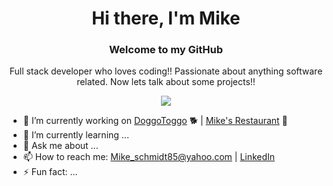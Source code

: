 <h1 align="center">Hi there, I'm Mike</h1>
<h3 align="center">Welcome to my GitHub</h3>

<!--
**MikeSchmidt85/MikeSchmidt85** is a ✨ _special_ ✨ repository because its `README.md` (this file) appears on your GitHub profile.

Here are some ideas to get you started:
-->

<p align="center">Full stack developer who loves coding!! Passionate about anything software related. Now lets talk about some projects!!</p>

<p align="center"><img src="https://user-images.githubusercontent.com/89613492/167223153-1d56a8df-b0d9-43bc-9f06-f6e8cfb39a0b.jpg" /></p>


 
  
- 🔭 I’m currently working on <a href="https://github.com/MikeSchmidt85/doggotoggo2.0">DoggoToggo</a> 🐕 | <a href="https://github.com/MikeSchmidt85/doggotoggo2.0">Mike's Restaurant</a> 🍕
- 🌱 I’m currently learning ...
- 💬 Ask me about ...
- 📫 How to reach me: Mike_schmidt85@yahoo.com | <a href="https://www.linkedin.com/in/michael-schmidt-d/">LinkedIn</a>
- ⚡ Fun fact: ...





